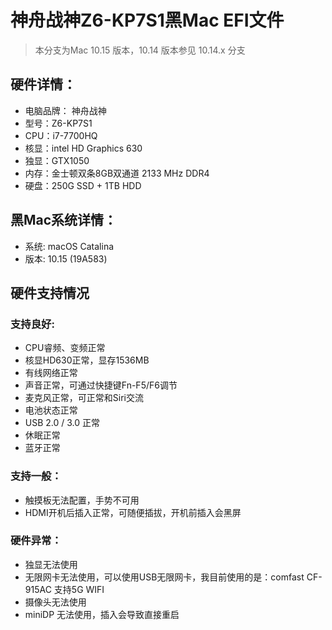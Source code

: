 # 神舟战神Z6-KP7S1黑Mac EFI文件

> 本分支为Mac 10.15 版本，10.14 版本参见 10.14.x 分支

## 硬件详情：
- 电脑品牌： 神舟战神
- 型号：Z6-KP7S1
- CPU：i7-7700HQ
- 核显：intel HD Graphics 630
- 独显：GTX1050
- 内存：金士顿双条8GB双通道 2133 MHz DDR4
- 硬盘：250G SSD + 1TB HDD

## 黑Mac系统详情：
- 系统: macOS Catalina
- 版本: 10.15 (19A583)

## **硬件支持情况**
### 支持良好:
- CPU睿频、变频正常
- 核显HD630正常，显存1536MB
- 有线网络正常
- 声音正常，可通过快捷键Fn-F5/F6调节
- 麦克风正常，可正常和Siri交流
- 电池状态正常
- USB 2.0 / 3.0 正常
- 休眠正常
- 蓝牙正常
### 支持一般：
- 触摸板无法配置，手势不可用
- HDMI开机后插入正常，可随便插拔，开机前插入会黑屏
### 硬件异常：
- 独显无法使用
- 无限网卡无法使用，可以使用USB无限网卡，我目前使用的是：comfast CF-915AC 支持5G WIFI
- 摄像头无法使用
- miniDP 无法使用，插入会导致直接重启




